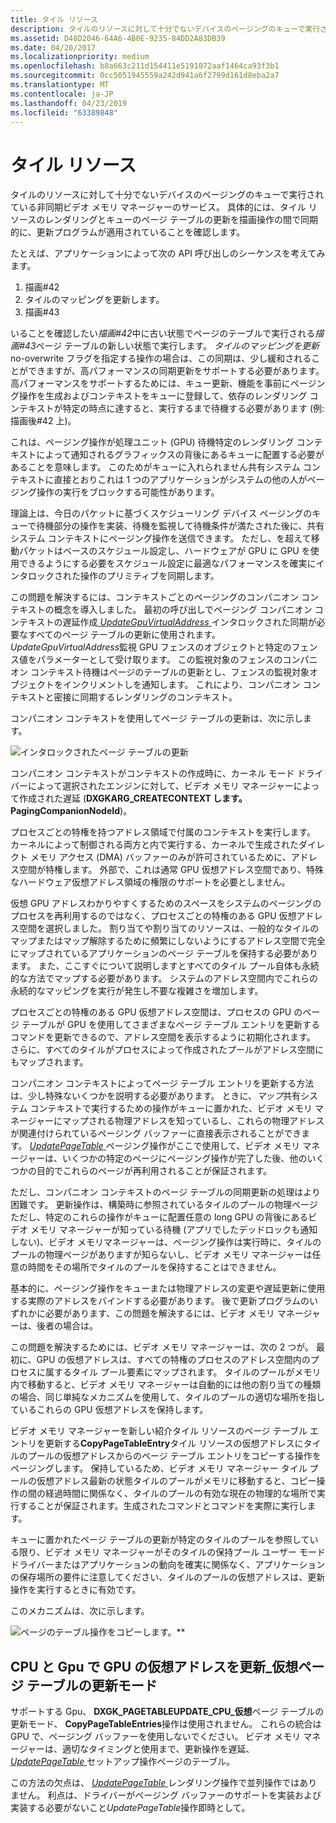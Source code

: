 ```yaml
---
title: タイル リソース
description: タイルのリソースに対して十分でないデバイスのページングのキューで実行されている非同期ビデオ メモリ マネージャーのサービス。
ms.assetid: D48D2046-64A6-4B0E-9235-84DD2A83DB39
ms.date: 04/20/2017
ms.localizationpriority: medium
ms.openlocfilehash: b8a663c211d154411e5191072aaf1464ca93f3b1
ms.sourcegitcommit: 0cc5051945559a242d941a6f2799d161d8eba2a7
ms.translationtype: MT
ms.contentlocale: ja-JP
ms.lasthandoff: 04/23/2019
ms.locfileid: "63389848"
---
```

# <a name="tile-resources"></a>タイル リソース


タイルのリソースに対して十分でないデバイスのページングのキューで実行されている非同期ビデオ メモリ マネージャーのサービス。 具体的には、タイル リソースのレンダリングとキューのページ テーブルの更新を描画操作の間で同期的に、更新プログラムが適用されていることを確認します。

たとえば、アプリケーションによって次の API 呼び出しのシーケンスを考えてみます。

1.  描画\#42
2.  タイルのマッピングを更新します。
3.  描画\#43

いることを確認したい*描画\#42*中に古い状態でページのテーブルで実行される*描画\#43*ページ テーブルの新しい状態で実行します。 *タイルのマッピングを更新*no-overwrite フラグを指定する操作の場合は、この同期は、少し緩和されることができますが、高パフォーマンスの同期更新をサポートする必要があります。
高パフォーマンスをサポートするためには、キュー更新、機能を事前にページング操作を生成およびコンテキストをキューに登録して、依存のレンダリング コンテキストが特定の時点に達すると、実行するまで待機する必要があります (例: 描画後\#42 上)。

これは、ページング操作が処理ユニット (GPU) 待機特定のレンダリング コンテキストによって通知されるグラフィックスの背後にあるキューに配置する必要があることを意味します。 このためがキューに入れられません共有システム コンテキストに直接とおりこれは 1 つのアプリケーションがシステムの他の人がページング操作の実行をブロックする可能性があります。

理論上は、今日のパケットに基づくスケジューリング デバイス ページングのキューで待機部分の操作を実装、待機を監視して待機条件が満たされた後に、共有システム コンテキストにページング操作を送信できます。 ただし、を超えて移動パケットはベースのスケジュール設定し、ハードウェアが GPU に GPU を使用できるようにする必要をスケジュール設定に最適なパフォーマンスを確実にインタロックされた操作のプリミティブを同期します。

この問題を解決するには、コンテキストごとのページングのコンパニオン コンテキストの概念を導入しました。 最初の呼び出しでページング コンパニオン コンテキストの遅延作成[ *UpdateGpuVirtualAddress* ](https://msdn.microsoft.com/library/windows/hardware/dn906365)インタロックされた同期が必要なすべてのページ テーブルの更新に使用されます。 *UpdateGpuVirtualAddress*監視 GPU フェンスのオブジェクトと特定のフェンス値をパラメーターとして受け取ります。 この監視対象のフェンスのコンパニオン コンテキスト待機はページのテーブルの更新とし、フェンスの監視対象オブジェクトをインクリメントしを通知します。 これにより、コンパニオン コンテキストと密接に同期するレンダリングのコンテキスト。

コンパニオン コンテキストを使用してページ テーブルの更新は、次に示します。

![インタロックされたページ テーブルの更新](images/tile-resources.1.png)

コンパニオン コンテキストがコンテキストの作成時に、カーネル モード ドライバーによって選択されたエンジンに対して、ビデオ メモリ マネージャーによって作成された遅延 (**DXGKARG\_CREATECONTEXT します。PagingCompanionNodeId**)。

プロセスごとの特権を持つアドレス領域で付属のコンテキストを実行します。 カーネルによって制御される両方と内で実行する、カーネルで生成されたダイレクト メモリ アクセス (DMA) バッファーのみが許可されているために、アドレス空間が特権します。 外部で、これは通常 GPU 仮想アドレス空間であり、特殊なハードウェア仮想アドレス領域の権限のサポートを必要としません。

仮想 GPU アドレスわかりやすくするためのスペースをシステムのページングのプロセスを再利用するのではなく、プロセスごとの特権のある GPU 仮想アドレス空間を選択しました。 割り当てや割り当てのリソースは、一般的なタイルのマップまたはマップ解除するために頻繁にしないようにするアドレス空間で完全にマップされているアプリケーションのページ テーブルを保持する必要があります。 また、ここすぐについて説明しますとすべてのタイル プール自体も永続的な方法でマップする必要があります。 システムのアドレス空間内でこれらの永続的なマッピングを実行が発生し不要な複雑さを増加します。

プロセスごとの特権のある GPU 仮想アドレス空間は、プロセスの GPU のページ テーブルが GPU を使用してさまざまなページ テーブル エントリを更新するコマンドを更新できるので、アドレス空間を表示するように初期化されます。 さらに、すべてのタイルがプロセスによって作成されたプールがアドレス空間にもマップされます。

コンパニオン コンテキストによってページ テーブル エントリを更新する方法は、少し特殊ないくつかを説明する必要があります。 ときに、*マップ*共有システム コンテキストで実行するための操作がキューに置かれた、ビデオ メモリ マネージャーにマップされる物理アドレスを知っているし、これらの物理アドレスが関連付けられているページング バッファーに直接表示されることができます。 [*UpdatePageTable* ](https://msdn.microsoft.com/library/windows/hardware/ff560815)ページング操作がここで使用して、ビデオ メモリ マネージャーは、いくつかの特定のページにページング操作が完了した後、他のいくつかの目的でこれらのページが再利用されることが保証されます。

ただし、コンパニオン コンテキストのページ テーブルの同期更新の処理はより困難です。 更新操作は、構築時に参照されているタイルのプールの物理ページただし、特定のこれらの操作がキューに配置任意の long GPU の背後にあるビデオ メモリ マネージャーが知っている待機 (アプリでしたデッドロックも通知しない)、ビデオ メモリマネージャーは、ページング操作は実行時に、タイルのプールの物理ページがありますが知らないし、ビデオ メモリ マネージャーは任意の時間をその場所でタイルのプールを保持することはできません。

基本的に、ページング操作をキューまたは物理アドレスの変更や遅延更新に使用する実際のアドレスをバインドする必要があります。 後で更新プログラムのいずれかに必要があります、この問題を解決するには、ビデオ メモリ マネージャーは、後者の場合は。

この問題を解決するためには、ビデオ メモリ マネージャーは、次の 2 つが。 最初に、GPU の仮想アドレスは、すべての特権のプロセスのアドレス空間内のプロセスに属するタイル プール要素にマップされます。 タイルのプールがメモリ内で移動すると、ビデオ メモリ マネージャーは自動的には他の割り当ての種類の場合、同じ単純なメカニズムを使用して、タイルのプールの適切な場所を指しているこれらの GPU 仮想アドレスを保持します。

ビデオ メモリ マネージャーを新しい紹介タイル リソースのページ テーブル エントリを更新する**CopyPageTableEntry**タイル リソースの仮想アドレスにタイルのプールの仮想アドレスからのページ テーブル エントリをコピーする操作をページングします。 保持しているため、ビデオ メモリ マネージャー タイル プールの仮想アドレス最新の状態タイルのプールがメモリに移動すると、コピー操作の間の経過時間に関係なく、タイルのプールの有効な現在の物理的な場所で実行することが保証されます。生成されたコマンドとコマンドを実際に実行します。

キューに置かれたページ テーブルの更新が特定のタイルのプールを参照している限り、ビデオ メモリ マネージャーがそのタイルの保持プール ユーザー モード ドライバーまたはアプリケーションの動向を確実に関係なく、アプリケーションの保存場所の要件に注意してください、タイルのプールの仮想アドレスは、更新操作を実行するときに有効です。

このメカニズムは、次に示します。

![ページのテーブル操作をコピーします。](images/tile-resources.2.png)**

## <a name="span-idupdategpuvirtualaddressongpuswithcpuvirtualpagetableupdatemodespanspan-idupdategpuvirtualaddressongpuswithcpuvirtualpagetableupdatemodespanspan-idupdategpuvirtualaddressongpuswithcpuvirtualpagetableupdatemodespan-update-gpu-virtual-address-on-gpus-with-cpuvirtual-page-table-update-mode"></a><span id="_Update_GPU_virtual_address_on_GPUs_with_CPU_VIRTUAL_page_table_update_mode"></span><span id="_update_gpu_virtual_address_on_gpus_with_cpu_virtual_page_table_update_mode"></span><span id="_UPDATE_GPU_VIRTUAL_ADDRESS_ON_GPUS_WITH_CPU_VIRTUAL_PAGE_TABLE_UPDATE_MODE"></span> CPU と Gpu で GPU の仮想アドレスを更新\_仮想ページ テーブルの更新モード


サポートする Gpu、 **DXGK\_PAGETABLEUPDATE\_CPU\_仮想**ページ テーブルの更新モード、 **CopyPageTableEntries**操作は使用されません。 これらの統合は GPU で、ページング バッファーを使用しないでください。 ビデオ メモリ マネージャーは、適切なタイミングと使用まで、更新操作を遅延、 [ *UpdatePageTable* ](https://msdn.microsoft.com/library/windows/hardware/ff560815)セットアップ操作ページのテーブル。

この方法の欠点は、 [ *UpdatePageTable* ](https://msdn.microsoft.com/library/windows/hardware/ff560815)レンダリング操作で並列操作ではありません。 利点は、ドライバーがページング バッファーのサポートを実装および実装する必要がないこと*UpdatePageTable*操作即時として。

 

 





